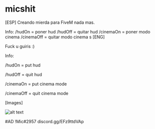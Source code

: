 # micshit


[ESP]
Creando mierda para FiveM nada mas.

Info:
/hudOn = poner hud
/hudOff = quitar hud
/cinemaOn = poner modo cinema
/cinemaOff = quitar modo cinema
s
[ENG]

Fuck u guiris :)

Info:

/hudOn = put hud

/hudOff = quit hud

/cinemaOn = put cinema mode

/cinemaOff = quit cinema mode



[Images]

![alt text](https://i.imgur.com/682LUd3.png)



#AD
!Mic#2957
discord.gg/EFz9ttdVAp
